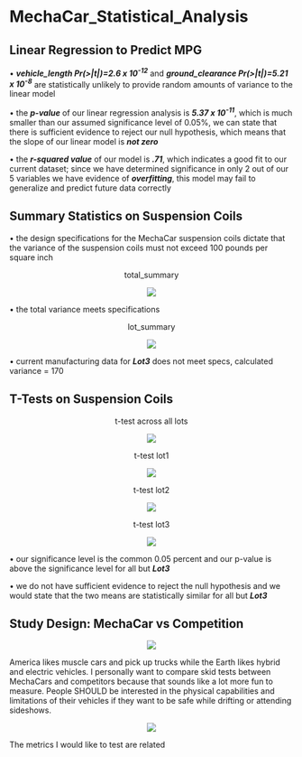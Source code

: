 # MechaCar_Statistical_Analysis
## Linear Regression to Predict MPG
• ***vehicle_length Pr(>|t|)=2.6 x 10<sup>-12</sup>*** and ***ground_clearance Pr(>|t|)=5.21 x 10<sup>-8</sup>*** are statistically unlikely to provide random amounts of variance to the linear model

• the ***p-value*** of our linear regression analysis is ***5.37 x 10<sup>-11</sup>***, which is much smaller than our assumed significance level of 0.05%, we can state that there is sufficient evidence to reject our null hypothesis, which means that the slope of our linear model is ***not zero***

• the ***r-squared value*** of our model is ***.71***, which indicates a good fit to our current dataset; since we have determined significance in only 2 out of our 5 variables we have evidence of ***overfitting***, this model may fail to generalize and predict future data correctly

## Summary Statistics on Suspension Coils
• the design specifications for the MechaCar suspension coils dictate that the variance of the suspension coils must not exceed 100 pounds per square inch
<p align="center">total_summary</p>
<p align="center">
  <img src="https://user-images.githubusercontent.com/84994321/134048352-1796c3c2-774c-4f23-bfb7-c070ab89bcac.png" />
</p>

• the total variance meets specifications
<p align="center">lot_summary</p>
<p align="center">
  <img src="https://user-images.githubusercontent.com/84994321/134049007-f2d4747e-9e92-46a8-b8e6-619b7c7e6058.png" />
</p>

• current manufacturing data for ***Lot3*** does not meet specs, calculated variance = 170

## T-Tests on Suspension Coils
<p align="center">t-test across all lots</p>
<p align="center">
  <img src="https://user-images.githubusercontent.com/84994321/134059837-0dbecbc9-1c3c-4946-bdb2-e544f6deabf3.png" />
</p>

<p align="center">t-test lot1</p>
<p align="center">
  <img src="https://user-images.githubusercontent.com/84994321/134060034-06604f4e-1ffc-4719-bbdb-e88107596d9c.png" />
</p>

<p align="center">t-test lot2</p>
<p align="center">
  <img src="https://user-images.githubusercontent.com/84994321/134060111-74a24559-05d8-4f8e-a74d-b843caaec25b.png" />
</p>

<p align="center">t-test lot3</p>
<p align="center">
  <img src="https://user-images.githubusercontent.com/84994321/134060165-9f42211e-0a5d-45e6-8bc0-533b077d97f6.png" />
</p>

• our significance level is the common 0.05 percent and our p-value is above the significance level for all but ***Lot3***

• we do not have sufficient evidence to reject the null hypothesis and we would state that the two means are statistically similar for all but ***Lot3***

## Study Design: MechaCar vs Competition
<p align="center">
<img src="https://user-images.githubusercontent.com/84994321/134104027-72d711bd-368e-42fc-8619-d8394c3d9efb.png" />
</p>

America likes muscle cars and pick up trucks while the Earth likes hybrid and electric vehicles.  I personally want to compare skid tests between MechaCars and competitors because that sounds like a lot more fun to measure.  People SHOULD be interested in the physical capabilities and limitations of their vehicles if they want to be safe while drifting or attending sideshows.

<p align="center">
<img src="https://user-images.githubusercontent.com/84994321/134104338-6666ed5f-5485-46cf-97e3-29f15fd9f9b3.png" />
</p>

The metrics I would like to test are related
